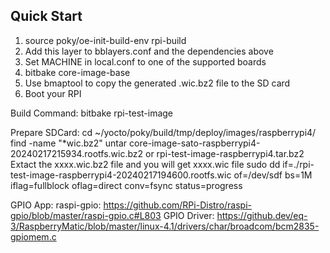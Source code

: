 ## Quick Start

1. source poky/oe-init-build-env rpi-build
2. Add this layer to bblayers.conf and the dependencies above
3. Set MACHINE in local.conf to one of the supported boards
4. bitbake core-image-base
5. Use bmaptool to copy the generated .wic.bz2 file to the SD card
6. Boot your RPI


Build Command: bitbake rpi-test-image 

Prepare SDCard: 
	cd ~/yocto/poky/build/tmp/deploy/images/raspberrypi4/
	find -name "*wic.bz2"
	untar core-image-sato-raspberrypi4-20240217215934.rootfs.wic.bz2 or rpi-test-image-raspberrypi4.tar.bz2
		Extact the xxxx.wic.bz2 file and you will get xxxx.wic file
	sudo dd if=./rpi-test-image-raspberrypi4-20240217194600.rootfs.wic of=/dev/sdf bs=1M iflag=fullblock oflag=direct conv=fsync status=progress

GPIO App: raspi-gpio: https://github.com/RPi-Distro/raspi-gpio/blob/master/raspi-gpio.c#L803
GPIO Driver: https://github.dev/eq-3/RaspberryMatic/blob/master/linux-4.1/drivers/char/broadcom/bcm2835-gpiomem.c
